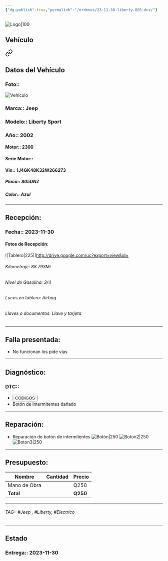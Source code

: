 ```yaml
---
{"dg-publish":true,"permalink":"/ordenes/23-11-30-liberty-805-dnz/"}
---
```


![Logo|100](http://drive.google.com/uc?export=view&id=137fl3TIZ0-PU8b-Pt0bsjclwHub_u78G)

## Vehículo

<div class="transclusion internal-embed is-loaded"><a class="markdown-embed-link" href="/vehiculos/jeep/liberty-805-dnz/#datos-del-vehiculo" aria-label="Open link"><svg xmlns="http://www.w3.org/2000/svg" width="24" height="24" viewBox="0 0 24 24" fill="none" stroke="currentColor" stroke-width="2" stroke-linecap="round" stroke-linejoin="round" class="svg-icon lucide-link"><path d="M10 13a5 5 0 0 0 7.54.54l3-3a5 5 0 0 0-7.07-7.07l-1.72 1.71"></path><path d="M14 11a5 5 0 0 0-7.54-.54l-3 3a5 5 0 0 0 7.07 7.07l1.71-1.71"></path></svg></a><div class="markdown-embed">



## Datos del Vehículo 
### Foto:: 
![Vehículo](http://drive.google.com/uc?export=view&id=1O_bDcSguVeVp6tet2Ga73Tt2AhY0ku_z)

### Marca:: Jeep
### Modelo:: Liberty Sport
### Año:: 2002
#### Motor:: 2300
#### Serie Motor:: 
#### Vin:: 1J4GK48K32W266273
##### Placa:: 805DNZ
##### Color:: Azul
---


</div></div>


## Recepción:
### Fecha:: 2023-11-30
#### Fotos de Recepción: 
![Tablero|225](http://drive.google.com/uc?export=view&id=

###### Kilometraje: 88 793Mi
###### Nivel de Gasolina: 3/4
###### Luces en tablero: Airbag
###### Llaves o documentos: Llave y tarjeta 

---

## Falla presentada:
- No funcionan los pide vías 


---

## Diagnóstico:
### DTC:: 

- <a href="http"><button class="btn success">CÓDIGOS</button></a>
- Botón de intermitentes dañado 

---
## Reparación:
- Reparación de botón de intermitentes
	![Botón|250](http://drive.google.com/uc?export=view&id=1Om79Iz8USYL262aor2H1lGQha3-ChzhI)
	![Boton2|250](http://drive.google.com/uc?export=view&id=1OlIRva0-o5_ZTb9pAcq9bA5TFCV2Oizf)
	![Boton3|250](http://drive.google.com/uc?export=view&id=1OssBbNEGH3MWkLC8oPWkr3ZYVCM2CiAJ)

---

## Presupuesto:

| Nombre | Cantidad | Precio |
| ------ | -------- | ------ |
|  Mano de Obra      |          |    Q250    |
| **Total**       |        |    **Q250**    |

---

###### TAG:: #Jeep , #Liberty, #Electrico 

---

## Estado

### Entrega:: 2023-11-30